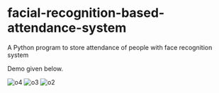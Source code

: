 # facial-recognition-based-attendance-system  
A Python program to store attendance of people with face recognition system

Demo given below.


![o4](https://github.com/thedarshanbhandari/facial-recognition-attendance-system/assets/97250024/3354b0c2-3539-45ef-93bb-7149b680484b)
![o3](https://github.com/thedarshanbhandari/facial-recognition-attendance-system/assets/97250024/6cc4868c-9234-43ff-a4fa-2ee5769a036c)
![o2](https://github.com/thedarshanbhandari/facial-recognition-attendance-system/assets/97250024/a9d20001-e68f-4ea6-947f-deebb04df098)
